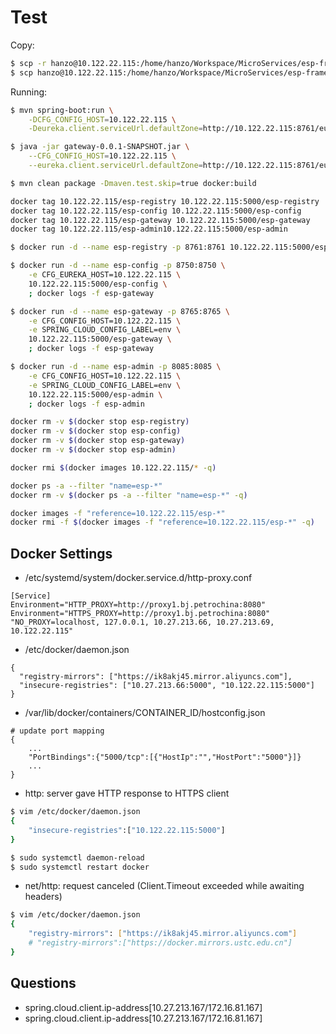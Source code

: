 # Test

Copy:
```sh
$ scp -r hanzo@10.122.22.115:/home/hanzo/Workspace/MicroServices/esp-framework .
$ scp hanzo@10.122.22.115:/home/hanzo/Workspace/MicroServices/esp-framework/esp-gateway/target/gateway-0.0.1-SNAPSHOT.jar .
```

Running:
```sh
$ mvn spring-boot:run \
	-DCFG_CONFIG_HOST=10.122.22.115 \
	-Deureka.client.serviceUrl.defaultZone=http://10.122.22.115:8761/eureka
```

```sh
$ java -jar gateway-0.0.1-SNAPSHOT.jar \
	--CFG_CONFIG_HOST=10.122.22.115 \
	--eureka.client.serviceUrl.defaultZone=http://10.122.22.115:8761/eureka	
```



```sh
$ mvn clean package -Dmaven.test.skip=true docker:build
```

```sh
docker tag 10.122.22.115/esp-registry 10.122.22.115:5000/esp-registry
docker tag 10.122.22.115/esp-config 10.122.22.115:5000/esp-config
docker tag 10.122.22.115/esp-gateway 10.122.22.115:5000/esp-gateway
docker tag 10.122.22.115/esp-admin10.122.22.115:5000/esp-admin
```

```sh
$ docker run -d --name esp-registry -p 8761:8761 10.122.22.115:5000/esp-registry

$ docker run -d --name esp-config -p 8750:8750 \
	-e CFG_EUREKA_HOST=10.122.22.115 \
	10.122.22.115:5000/esp-config \
	; docker logs -f esp-gateway

$ docker run -d --name esp-gateway -p 8765:8765 \
	-e CFG_CONFIG_HOST=10.122.22.115 \
	-e SPRING_CLOUD_CONFIG_LABEL=env \
	10.122.22.115:5000/esp-gateway \
	; docker logs -f esp-gateway

$ docker run -d --name esp-admin -p 8085:8085 \
	-e CFG_CONFIG_HOST=10.122.22.115 \
	-e SPRING_CLOUD_CONFIG_LABEL=env \
	10.122.22.115:5000/esp-admin \
	; docker logs -f esp-admin
```

```sh
docker rm -v $(docker stop esp-registry)
docker rm -v $(docker stop esp-config)
docker rm -v $(docker stop esp-gateway)
docker rm -v $(docker stop esp-admin)

docker rmi $(docker images 10.122.22.115/* -q)
```

```sh
docker ps -a --filter "name=esp-*"
docker rm -v $(docker ps -a --filter "name=esp-*" -q)
```

```sh
docker images -f "reference=10.122.22.115/esp-*"
docker rmi -f $(docker images -f "reference=10.122.22.115/esp-*" -q)
```

## Docker Settings

- /etc/systemd/system/docker.service.d/http-proxy.conf
```
[Service]
Environment="HTTP_PROXY=http://proxy1.bj.petrochina:8080"
Environment="HTTPS_PROXY=http://proxy1.bj.petrochina:8080" "NO_PROXY=localhost, 127.0.0.1, 10.27.213.66, 10.27.213.69, 10.122.22.115"
```

- /etc/docker/daemon.json
```
{
  "registry-mirrors": ["https://ik8akj45.mirror.aliyuncs.com"],
  "insecure-registries": ["10.27.213.66:5000", "10.122.22.115:5000"]
}
```

- /var/lib/docker/containers/CONTAINER_ID/hostconfig.json
```
# update port mapping
{
	...
	"PortBindings":{"5000/tcp":[{"HostIp":"","HostPort":"5000"}]}
	...
}
```

- http: server gave HTTP response to HTTPS client
```sh
$ vim /etc/docker/daemon.json
{ 
	"insecure-registries":["10.122.22.115:5000"] 
}

$ sudo systemctl daemon-reload
$ sudo systemctl restart docker
```

- net/http: request canceled (Client.Timeout exceeded while awaiting headers)
```sh
$ vim /etc/docker/daemon.json
{
	"registry-mirrors": ["https://ik8akj45.mirror.aliyuncs.com"]
    # "registry-mirrors":["https://docker.mirrors.ustc.edu.cn"]
}
```

## Questions

- spring.cloud.client.ip-address[10.27.213.167/172.16.81.167]
- spring.cloud.client.ip-address[10.27.213.167/172.16.81.167]